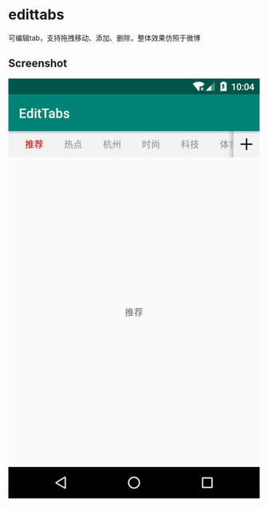 # edittabs

可编辑tab，支持拖拽移动、添加、删除，整体效果仿照于微博

## Screenshot

![image](https://github.com/mrlsm/edittabs/blob/master/assets/demo.gif)

